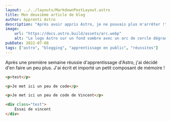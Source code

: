 ```yaml
---
layout: ../../layouts/MarkdownPostLayout.astro
title: Mon deuxième article de blog
author: Apprenti Astro
description: "Après avoir appris Astro, je ne pouvais plus m'arrêter !"
image:
    url: "https://docs.astro.build/assets/arc.webp"
    alt: "Le logo Astro sur un fond sombre avec un arc de cercle dégradé violet."
pubDate: 2022-07-08
tags: ["astro", "blogging", "apprentissage en public", "réussites"]
---
```

Après une première semaine réussie d'apprentissage d'Astro, j'ai décidé d'en faire un peu plus. J'ai écrit et importé un petit composant de mémoire !

```html title="index.html" del={"1. Je supprime cette ligne":2-3} ins={"2. Pour ajouter celle là":4-5} {7}
<p>test</p>

<p>Je met ici un peu de code</p>

<p>Je met ici un peu de code de Vincent</p>

<div class="test">
    Essai de vincent
</div>
```